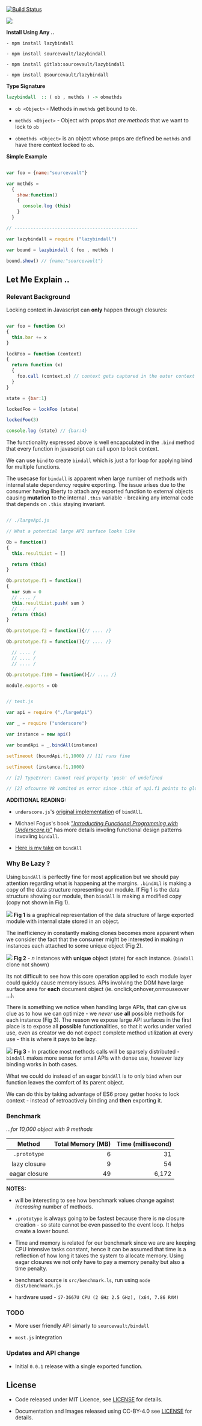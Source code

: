 [![Build Status](https://travis-ci.org/sourcevault/lazybindall.svg?branch=master)](https://travis-ci.org/sourcevault/lazybindall)

![](images/logo.jpg)

**Install Using Any ..**
```
- npm install lazybindall

- npm install sourcevault/lazybindall

- npm install gitlab:sourcevault/lazybindall

- npm install @sourcevault/lazybindall
```

**Type Signature**

```haskell
lazybindall  :: ( ob , methds ) -> obmethds
``` 

-  `ob <Object>`  -  Methods in `methds` get bound to `Ob`.

-  `methds <Object>` - Object with props *that are methods* that we want to lock to `ob`

- `obmethds <Object>` is an object whose props are defined be `methds` and have there context locked to `ob`.

**Simple Example**

```javascript

var foo = {name:"sourcevault"}

var methds = 
  {
    show:function()
    {
      console.log (this)
    }
  }

// ----------------------------------------------

var lazybindall = require ("lazybindall")

var bound = lazybindall ( foo , methds )

bound.show() // {name:"sourcevault"}

```


## Let Me Explain ..

### Relevant Background

Locking context in Javascript can **only** happen through closures:

```javascript

var foo = function (x)
{
  this.bar += x 
}

lockFoo = function (context)
{
  return function (x) 
  {
    foo.call (context,x) // context gets captured in the outer context
  }
}  

state = {bar:1}

lockedFoo = lockFoo (state) 

lockedFoo(3)

console.log (state) // {bar:4}

```

The functionality expressed above is well encapculated in the `.bind` method that every function in javascript can call upon to lock context.

We can use `bind`  to create `bindall` which is just a for loop for applying bind for multiple functions.

The usecase for `bindall` is apparent when large number of methods with  internal state dependency require exporting. The issue arises due to the consumer having liberty to attach any exported function to external objects causing **mutation** to the internal `.this` variable - breaking any internal code that depends on `.this` staying invariant.

```javascript

// ./largeApi.js

// What a potential large API surface looks like 

Ob = function()
{
  this.resultList = [] 

  return (this)
}

Ob.prototype.f1 = function()
{
  var sum = 0
  // .... /
  this.resultList.push( sum )
  // .... /
  return (this)
}

Ob.prototype.f2 = function(){// .... /}

Ob.prototype.f3 = function(){// .... /}

  // .... /
  // .... /
  // .... /

Ob.prototype.f100 = function(){// .... /}

module.exports = Ob

```




```javascript

// test.js

var api = require ("./largeApi")

var _ = require ("underscore")

var instance = new api()

var boundApi = _.bindAll(instance)

setTimeout (boundApi.f1,1000) // [1] runs fine 

setTimeout (instance.f1,1000) 

// [2] TypeError: Cannot read property 'push' of undefined

// [2] ofcourse V8 vomited an error since .this of api.f1 points to global 


```

**ADDITIONAL  READING:**


- `underscore.js`'s [original implementation](https://github.com/jashkenas/underscore/blob/5c237a7c682fb68fd5378203f0bf22dce1624854/underscore.js#L799-L807) of `bindAll`. 

- Michael Fogus's book ["*Introducting Functional Programming with Underscore.js*"](http://shop.oreilly.com/product/0636920028857.do) has more details involing functional design patterns invovling `bindall`. 

- [Here is my take](https://github.com/sourcevault/bindall) on `bindAll`  

### Why Be Lazy ?

Using `bindAll` is perfectly fine for most application but we should pay attention regarding what is happening at the margins. `.bindALl` is making a copy of the data structure representing our module. If Fig 1 is the data structure showing our module, then `bindAll` is making a modified copy  (copy not shown in Fig 1).

![](images/single.jpg)
**Fig 1** is a graphical representation of the data structure of large exported module with internal state stored in an object.

The inefficiency in constantly making clones becomes more apparent when we consider the fact that the consumer might be interested in making *n* instances each attached to some unique object (Fig 2).

![](images/many.jpg)
**Fig 2** - *n* instances with **unique** object (state) for each instance. 
(`bindall` clone not shown)

Its not difficult to see how this core operation applied to each module layer could quickly cause memory issues. APIs involving the DOM have large surface area for **each** document object
(ie. onclick,onhover,onmouseover ...).

There is something we notice when handling large APIs, that can give us clue as to how we can optimize - we *never* use **all** possible methods for each instance (Fig 3). The reason we expose large API surfaces in the first place is to expose all **possible** functionalities, so that it works under varied use, even as creator we do not expect complete method utilization at every use - this is where it pays to be lazy. 

![](images/many2.jpg)
**Fig 3** - In practice most methods calls will be sparsely distributed - `bindall` makes more sense for small APIs with dense use, however lazy binding works in both cases.

What we could do instead of an eagar `bindAll` is to only `bind` when our function leaves the comfort of its parent object. 

We can do this by taking advantage of ES6 proxy getter hooks to lock context - instead of retroactively binding and **then** exporting it.

### Benchmark 

*...for 10,000 object with 9 methods*

|   Method         | Total Memory (MB) | Time (millisecond)  |
|:----------------:|------------------:|--------------------:|
|     `.prototype` |                  6|                   31|
| lazy  closure    |                  9|                   54|
| eagar closure    |                 49|                6,172|

**NOTES:**
- will be interesting to see how benchmark values change against *increasing* number of methods.

- `.prototype` is always going to be fastest because there is **no** closure creation - so state cannot be even passed to the event loop. It helps create a lower bound.

- Time and memory is related for our benchmark since we are are keeping CPU intensive tasks constant, hence it can be assumed that time is a reflection of how long it takes the system to allocate memory. Using eagar closures we not only have to pay a memory penalty but also a time penalty.

- benchmark source is `src/benchmark.ls`, run using `node dist/benchmark.js`

- hardware used - `i7-3667U CPU (2 GHz 2.5 GHz), (x64, 7.86 RAM)`


### TODO

- More user friendly API simarly to `sourcevault/bindall`

- `most.js` integration

### Updates and API change

- Initial `0.0.1` release with a single exported function.

## License
 
- Code released under MIT Licence, see [LICENSE](https://github.com/sourcevault/lazybindall/blob/master/LICENCE) for details.

- Documentation and Images released using CC-BY-4.0 see [LICENSE](https://github.com/sourcevault/lazybindall/blob/master/images/LICENCE) for details.



